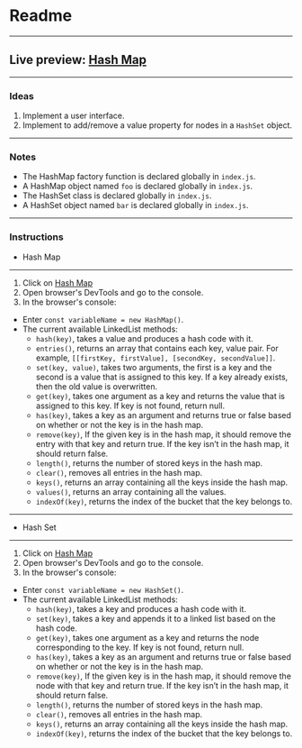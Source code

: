 # Readme
---
## Live preview: [Hash Map](https://mikeycos.github.io/theOdinProject/javaScript/projects/hash-map/dist)
---
### Ideas
1. Implement a user interface.
2. Implement to add/remove a value property for nodes in a `HashSet` object.
---
### Notes
* The HashMap factory function is declared globally in `index.js`.
* A HashMap object named `foo` is declared globally in `index.js`.
* The HashSet class is declared globally in `index.js`.
* A HashSet object named `bar` is declared globally in `index.js`.
---
### Instructions
* Hash Map
---
1. Click on [Hash Map](https://mikeycos.github.io/theOdinProject/javaScript/projects/hash-map/dist)
2. Open browser's DevTools and go to the console.
3. In the browser's console:
  * Enter `const variableName = new HashMap()`.
  * The current available LinkedList methods:
    * `hash(key)`, takes a value and produces a hash code with it.
    * `entries()`, returns an array that contains each key, value pair. For example, `[[firstKey, firstValue], [secondKey, secondValue]]`.
    * `set(key, value)`, takes two arguments, the first is a key and the second is a value that is assigned to this key. If a key already exists, then the old value is overwritten.
    * `get(key)`, takes one argument as a key and returns the value that is assigned to this key. If key is not found, return null.
    * `has(key)`, takes a key as an argument and returns true or false based on whether or not the key is in the hash map.
    * `remove(key)`, If the given key is in the hash map, it should remove the entry with that key and return true. If the key isn’t in the hash map, it should return false.
    * `length()`, returns the number of stored keys in the hash map.
    * `clear()`, removes all entries in the hash map.
    * `keys()`, returns an array containing all the keys inside the hash map.
    * `values()`, returns an array containing all the values.
    * `indexOf(key)`, returns the index of the bucket that the key belongs to.
---
* Hash Set
---
1. Click on [Hash Map](https://mikeycos.github.io/theOdinProject/javaScript/projects/hash-map/dist)
2. Open browser's DevTools and go to the console.
3. In the browser's console:
  * Enter `const variableName = new HashSet()`.
  * The current available LinkedList methods:
    * `hash(key)`, takes a key and produces a hash code with it.
    * `set(key)`, takes a key and appends it to a linked list based on the hash code.
    * `get(key)`, takes one argument as a key and returns the node corresponding to the key. If key is not found, return null.
    * `has(key)`, takes a key as an argument and returns true or false based on whether or not the key is in the hash map.
    * `remove(key)`, If the given key is in the hash map, it should remove the node with that key and return true. If the key isn’t in the hash map, it should return false.
    * `length()`, returns the number of stored keys in the hash map.
    * `clear()`, removes all entries in the hash map.
    * `keys()`, returns an array containing all the keys inside the hash map.
    * `indexOf(key)`, returns the index of the bucket that the key belongs to.